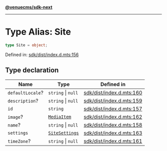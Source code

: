[**@venuecms/sdk-next**](../Index.md)

***

# Type Alias: Site

```ts
type Site = object;
```

Defined in: [sdk/dist/index.d.mts:156](https://github.com/venuecms/sdk/blob/6283acc845335a99eac7e210bd07dad1da30061f/packages/sdk/dist/index.d.mts#L156)

## Type declaration

| Name | Type | Defined in |
| ------ | ------ | ------ |
| <a id="defaultlocale"></a> `defaultLocale`? | `string` \| `null` | [sdk/dist/index.d.mts:160](https://github.com/venuecms/sdk/blob/6283acc845335a99eac7e210bd07dad1da30061f/packages/sdk/dist/index.d.mts#L160) |
| <a id="description"></a> `description`? | `string` \| `null` | [sdk/dist/index.d.mts:159](https://github.com/venuecms/sdk/blob/6283acc845335a99eac7e210bd07dad1da30061f/packages/sdk/dist/index.d.mts#L159) |
| <a id="id"></a> `id` | `string` | [sdk/dist/index.d.mts:157](https://github.com/venuecms/sdk/blob/6283acc845335a99eac7e210bd07dad1da30061f/packages/sdk/dist/index.d.mts#L157) |
| <a id="image"></a> `image`? | [`MediaItem`](MediaItem.md) | [sdk/dist/index.d.mts:162](https://github.com/venuecms/sdk/blob/6283acc845335a99eac7e210bd07dad1da30061f/packages/sdk/dist/index.d.mts#L162) |
| <a id="name"></a> `name`? | `string` \| `null` | [sdk/dist/index.d.mts:158](https://github.com/venuecms/sdk/blob/6283acc845335a99eac7e210bd07dad1da30061f/packages/sdk/dist/index.d.mts#L158) |
| <a id="settings"></a> `settings` | [`SiteSettings`](SiteSettings.md) | [sdk/dist/index.d.mts:163](https://github.com/venuecms/sdk/blob/6283acc845335a99eac7e210bd07dad1da30061f/packages/sdk/dist/index.d.mts#L163) |
| <a id="timezone"></a> `timeZone`? | `string` \| `null` | [sdk/dist/index.d.mts:161](https://github.com/venuecms/sdk/blob/6283acc845335a99eac7e210bd07dad1da30061f/packages/sdk/dist/index.d.mts#L161) |
